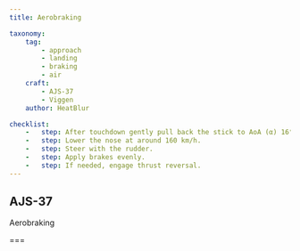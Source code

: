 ```yaml
---
title: Aerobraking

taxonomy:
    tag:
        - approach
        - landing
        - braking
        - air
    craft:
        - AJS-37
        - Viggen
    author: HeatBlur

checklist:
    -   step: After touchdown gently pull back the stick to AoA (α) 16°.
    -   step: Lower the nose at around 160 km/h.
    -   step: Steer with the rudder.
    -   step: Apply brakes evenly.
    -   step: If needed, engage thrust reversal. 
---
```


## AJS-37 
Aerobraking

===

